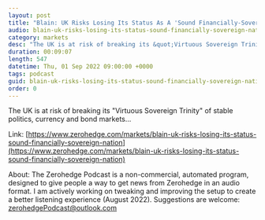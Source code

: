 ```yaml
---
layout: post
title: "Blain: UK Risks Losing Its Status As A 'Sound Financially-Sovereign Nation'"
audio: blain-uk-risks-losing-its-status-sound-financially-sovereign-nation-0
category: markets
desc: "The UK is at risk of breaking its &quot;Virtuous Sovereign Trinity&quot; of stable politics, currency and bond markets..."
duration: 00:09:07
length: 547
datetime: Thu, 01 Sep 2022 09:00:00 +0000
tags: podcast
guid: blain-uk-risks-losing-its-status-sound-financially-sovereign-nation-0
order: 0
---
```

The UK is at risk of breaking its &quot;Virtuous Sovereign Trinity&quot; of stable politics, currency and bond markets...

Link: [https://www.zerohedge.com/markets/blain-uk-risks-losing-its-status-sound-financially-sovereign-nation](https://www.zerohedge.com/markets/blain-uk-risks-losing-its-status-sound-financially-sovereign-nation)

About: The Zerohedge Podcast is a non-commercial, automated program, designed to give people a way to get news from Zerohedge in an audio format.  I am actively working on tweaking and improving the setup to create a better listening experience (August 2022).  Suggestions are welcome: [zerohedgePodcast@outlook.com](mailto:zerohedgePodcast@outlook.com)
